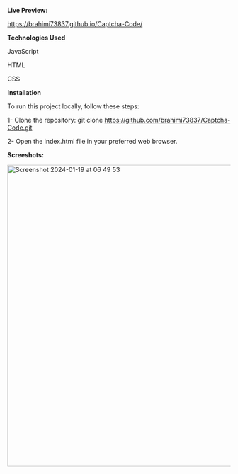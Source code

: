 **Live Preview:** 

https://brahimi73837.github.io/Captcha-Code/



**Technologies Used**

JavaScript

HTML

CSS

**Installation**

To run this project locally, follow these steps:

1- Clone the repository: git clone https://github.com/brahimi73837/Captcha-Code.git

2- Open the index.html file in your preferred web browser.


**Screeshots:**



<img width="681" alt="Screenshot 2024-01-19 at 06 49 53" src="https://github.com/brahimi73837/Captcha-Code/assets/147160890/489ceb50-f120-49a6-a958-95fedb80d598">





